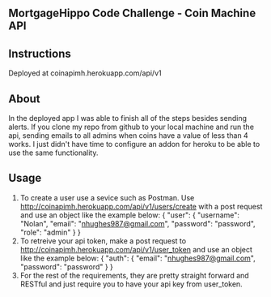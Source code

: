 
## MortgageHippo Code Challenge - Coin Machine API

## Instructions
Deployed at coinapimh.herokuapp.com/api/v1

## About
In the deployed app I was able to finish all of the steps besides sending alerts. If you clone my repo from github to your local machine and run the api, sending emails to all admins when coins have a value of less than 4 works. I just didn't have time to configure an addon for heroku to be able to use the same functionality.

## Usage
1. To create a user use a sevice such as Postman. Use http://coinapimh.herokuapp.com/api/v1/users/create with a post request and use an object like the example below:
{ 
	"user": {
		"username": "Nolan",
		"email": "nhughes987@gmail.com",
		"password": "password",
		"role": "admin"
	} 
}
2. To retreive your api token, make a post request to http://coinapimh.herokuapp.com/api/v1/user_token and use an object like the example below:
{ 
	"auth": {
		"email": "nhughes987@gmail.com",
		"password": "password"
	} 
}
3. For the rest of the requirements, they are pretty straight forward and RESTful and just require you to have your api key from user_token.
